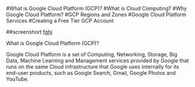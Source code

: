 #What is Google Cloud Platform (GCP)?
#What is Cloud Computing?
#Why Google Cloud Platform?
#GCP Regions and Zones
#Google Cloud Platform Services
#Creating a Free Tier GCP Account



##screenshort
<a href="https://github.com/anugrahmasihapple/gcp-rough/blob/main/gcimg/gc2.png">fghj</a>

What is Google Cloud Platform (GCP)?

Google Cloud Platform is a set of Computing, Networking, Storage, Big Data, Machine Learning and Management services provided by Google that runs on the same Cloud infrastructure that Google uses internally for its end-user products, such as Google Search, Gmail, Google Photos and YouTube.


